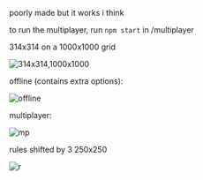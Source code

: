 poorly made but it works i think

to run the multiplayer, run `npm start` in /multiplayer

314x314 on a 1000x1000 grid

![314x314,1000x1000](https://cdn.discordapp.com/attachments/747495246513832036/1157520063327379546/chrome_U9OqfTIdNl.gif)


offline (contains extra options):

![offline](https://cdn.discordapp.com/attachments/849500554107420672/1157546648906502164/yGaZrkm.png)


multiplayer:

![mp](https://cdn.discordapp.com/attachments/723242833066197083/1151875034432933998/JpR5ZMY.gif)


rules shifted by 3 250x250

![r](https://cdn.discordapp.com/attachments/723242833066197083/1157555443892244580/wpDnfHU.gif)
